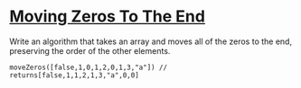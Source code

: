 # [Moving Zeros To The End](https://www.codewars.com/kata/52597aa56021e91c93000cb0/train/javascript)

Write an algorithm that takes an array and moves all of the zeros to the end, preserving the order of the other elements.
```
moveZeros([false,1,0,1,2,0,1,3,"a"]) // returns[false,1,1,2,1,3,"a",0,0]
```


